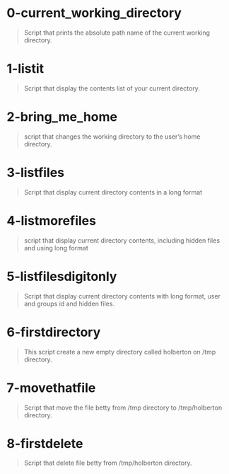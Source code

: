 # 0-current_working_directory
> Script that prints the absolute path name of the current working directory.

# 1-listit
> Script that display the contents list of your current directory.

# 2-bring_me_home
> script that changes the working directory to the user’s home directory.

# 3-listfiles
> Script that display current directory contents in a long format

# 4-listmorefiles
> script that display current directory contents, including hidden files and using long format

# 5-listfilesdigitonly
> Script that display current directory contents with long format, user and groups id and hidden files.

# 6-firstdirectory
> This script create a new empty directory called holberton on /tmp directory.

# 7-movethatfile
> Script that move the file betty from /tmp directory to /tmp/holberton directory.

# 8-firstdelete
> Script that delete file betty from /tmp/holberton directory.
